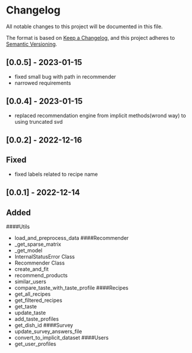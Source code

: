 # Changelog

All notable changes to this project will be documented in this file.

The format is based on [Keep a Changelog](https://keepachangelog.com/en/1.0.0/),
and this project adheres to [Semantic Versioning](https://semver.org/spec/v2.0.0.html).

## [0.0.5] - 2023-01-15
- fixed small bug with path in recommender
- narrowed requirements

## [0.0.4] - 2023-01-15
- replaced recommendation engine from implicit methods(wrond way) to using truncated svd 

## [0.0.2] - 2022-12-16

## Fixed
- fixed labels related to recipe name

## [0.0.1] - 2022-12-14
## Added
####Utils
- load_and_preprocess_data
####Recommender
- _get_sparse_matrix
- _get_model
- InternalStatusError Class
- Recommender Class
- create_and_fit
- recommend_products
- similar_users
- compare_taste_with_taste_profile
####Recipes
- get_all_recipes
- get_filtered_recipes
- get_taste
- update_taste
- add_taste_profiles
- get_dish_id
####Survey
- update_survey_answers_file
- convert_to_implicit_dataset
####Users
- get_user_profiles